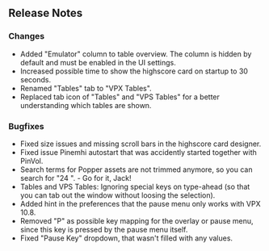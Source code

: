 ## Release Notes

### Changes

- Added "Emulator" column to table overview. The column is hidden by default and must be enabled in the UI settings.
- Increased possible time to show the highscore card on startup to 30 seconds.
- Renamed "Tables" tab to "VPX Tables".
- Replaced tab icon of "Tables" and "VPS Tables" for a better understanding which tables are shown.

### Bugfixes

- Fixed size issues and missing scroll bars in the highscore card designer.
- Fixed issue Pinemhi autostart that was accidently started together with PinVol.
- Search terms for Popper assets are not trimmed anymore, so you can search for "24 ". - Go for it, Jack!
- Tables and VPS Tables: Ignoring special keys on type-ahead (so that you can tab out the window without loosing the selection).
- Added hint in the preferences that the pause menu only works with VPX 10.8.
- Removed "P" as possible key mapping for the overlay or pause menu, since this key is pressed by the pause menu itself.
- Fixed "Pause Key" dropdown, that wasn't filled with any values.